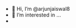 - 👋 Hi, I’m @arjunjaiswal8
- 👀 I’m interested in ...
- <script>"<svg><image href=1 onerror=alert(onerror)>
  hello
  
